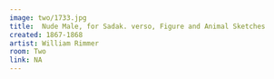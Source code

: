 ```yaml
---
image: two/1733.jpg
title:  Nude Male, for Sadak. verso, Figure and Animal Sketches
created: 1867-1868
artist: William Rimmer
room: Two
link: NA
---
```



